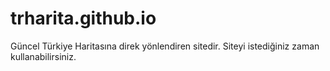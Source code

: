 # trharita.github.io
Güncel Türkiye Haritasına direk yönlendiren sitedir. Siteyi istediğiniz zaman kullanabilirsiniz.
